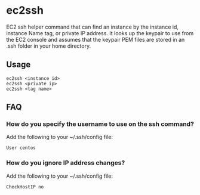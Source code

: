 # ec2ssh
EC2 ssh helper command that can find an instance by the instance id, instance Name tag, or private IP address. It looks up the keypair to use from the EC2 console and assumes that the keypair PEM files are stored in an .ssh folder in your home directory.

## Usage
```
ec2ssh <instance id>
ec2ssh <private ip>
ec2ssh <tag name>
```

## FAQ
### How do you specify the username to use on the ssh command?
Add the following to your ~/.ssh/config file:
```
User centos
```
### How do you ignore IP address changes?
Add the following to your ~/.ssh/config file:
```
CheckHostIP no
```

